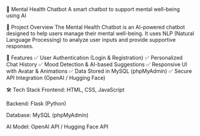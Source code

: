 🧠 Mental Health Chatbot
A smart chatbot to support mental well-being using AI

📌 Project Overview
The Mental Health Chatbot is an AI-powered chatbot designed to help users manage their mental well-being. It uses NLP (Natural Language Processing) to analyze user inputs and provide supportive responses.

🚀 Features
✅ User Authentication (Login & Registration)
✅ Personalized Chat History
✅ Mood Detection & AI-based Suggestions
✅ Responsive UI with Avatar & Animations
✅ Data Stored in MySQL (phpMyAdmin)
✅ Secure API Integration (OpenAI / Hugging Face)

🛠 Tech Stack
Frontend: HTML, CSS, JavaScript

Backend: Flask (Python)

Database: MySQL (phpMyAdmin)

AI Model: OpenAI API / Hugging Face API

